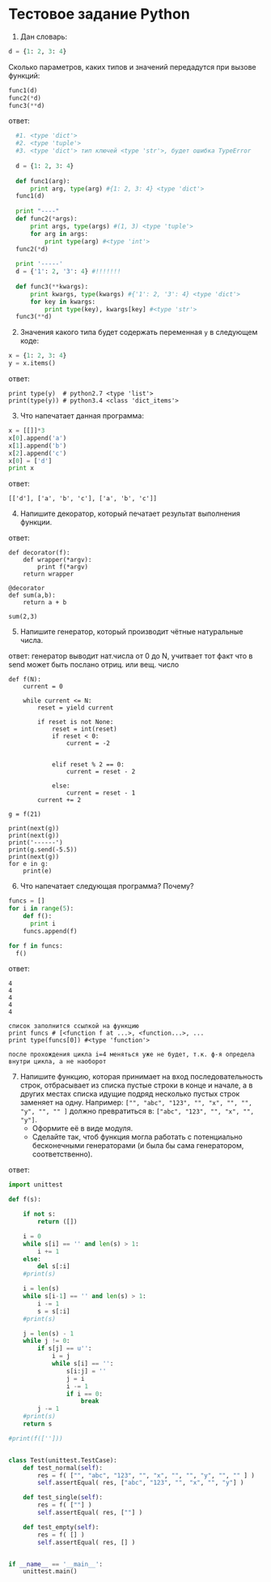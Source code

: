# Тестовое задание Python

1. Дан словарь:
  ```python
  d = {1: 2, 3: 4}
  ```
  Сколько параметров, каких типов и значений передадутся при вызове функций:
  ```python
  func1(d)
  func2(*d)
  func3(**d)
  ```
  
  ответ:
  ```python
	#1. <type 'dict'>
	#2. <type 'tuple'>
	#3. <type 'dict'> тип ключей <type 'str'>, будет ошибка TypeError
	
	d = {1: 2, 3: 4}
	
	def func1(arg):
		print arg, type(arg) #{1: 2, 3: 4} <type 'dict'>	
	func1(d)
	
	print "----"
	def func2(*args):
		print args, type(args) #(1, 3) <type 'tuple'>
		for arg in args:
			print type(arg) #<type 'int'>
	func2(*d)
	
	print '-----'	
	d = {'1': 2, '3': 4} #!!!!!!!
	
	def func3(**kwargs):
		print kwargs, type(kwargs) #{'1': 2, '3': 4} <type 'dict'>
		for key in kwargs:
			print type(key), kwargs[key] #<type 'str'>
	func3(**d)
```

2. Значения какого типа будет содержать переменная `y` в следующем коде:
  ```python
  x = {1: 2, 3: 4}
  y = x.items()
  ```
  
  ответ:
  ```
  print type(y)  # python2.7 <type 'list'>
  print(type(y)) # python3.4 <class 'dict_items'>
  ```


3. Что напечатает данная программа:
  ```python
  x = [[]]*3
  x[0].append('a')
  x[1].append('b')
  x[2].append('c')
  x[0] = ['d']
  print x
  ```
  
  ответ:
  ```
  [['d'], ['a', 'b', 'c'], ['a', 'b', 'c']]
  ```


4. Напишите декоратор, который печатает результат выполнения функции.

ответ:
```
def decorator(f):
    def wrapper(*argv):
        print f(*argv)
    return wrapper
    
@decorator
def sum(a,b):
	return a + b

sum(2,3)
```

5. Напишите генератор, который производит чётные натуральные числа.

ответ:
генератор выводит нат.числа от 0 до N, учитвает тот факт что в send может быть послано отриц. или вещ. число

```
def f(N):
    current = 0
    
    while current <= N:
        reset = yield current

        if reset is not None:
            reset = int(reset)
            if reset < 0:
                current = -2


            elif reset % 2 == 0:
                current = reset - 2
                            
            else:
                current = reset - 1
        current += 2
        
g = f(21)

print(next(g))
print(next(g))
print('------')
print(g.send(-5.5))
print(next(g))
for e in g:
    print(e)
```

6. Что напечатает следующая программа? Почему?
  ```python
  funcs = []
  for i in range(5):
      def f():
        print i
      funcs.append(f)

  for f in funcs:
    f()
  ```
    
  ответ:
  ```
  4
  4
  4
  4
  4
  
  список заполнится ссылкой на функцию
  print funcs # [<function f at ...>, <function...>, ...
  print type(funcs[0]) #<type 'function'>
  
  после прохождения цикла i=4 меняться уже не будет, т.к. ф-я определа внутри цикла, а не наоборот
  ```

7. Напишите функцию, которая принимает на вход последовательность строк,
  отбрасывает из списка пустые строки в конце и начале, а в других местах списка
  идущие подряд несколько пустых строк заменяет на одну. Например:
  `["", "abc", "123", "", "x", "", "", "y", "", "" ]` должно превратиться в:
  `["abc", "123", "", "x", "", "y"]`.
    * Оформите её в виде модуля.
    * Сделайте так, чтоб функция могла работать с потенциально бесконечными
      генераторами (и была бы сама генератором, соответственно).

ответ:
```python
import unittest

def f(s):

    if not s:
        return ([])

    i = 0
    while s[i] == '' and len(s) > 1:
        i += 1
    else:
        del s[:i]
    #print(s)

    i = len(s)
    while s[i-1] == '' and len(s) > 1:
        i -= 1
        s = s[:i]
    #print(s)

    j = len(s) - 1
    while j != 0:
        if s[j] == u'':
            i = j
            while s[i] == '':
                s[i:j] = ''
                j = i
                i -= 1
                if i == 0:
                    break
        j -= 1
    #print(s)
    return s

#print(f(['']))


class Test(unittest.TestCase):
    def test_normal(self):
        res = f( ["", "abc", "123", "", "x", "", "", "y", "", "" ] )
        self.assertEqual( res, ["abc", "123", "", "x", "", "y"] )

    def test_single(self):
        res = f( [""] )
        self.assertEqual( res, [""] )

    def test_empty(self):
        res = f( [] )
        self.assertEqual( res, [] )


if __name__ == '__main__':
    unittest.main()
```
      
      
      

